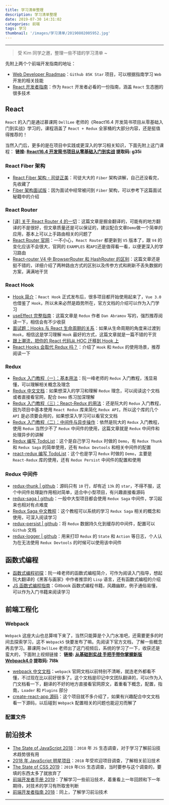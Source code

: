 ```yaml
---
title: 学习清单整理
description: 学习清单整理
date: 2019-07-30 14:31:02
categories: 前端
tags: 学习
thumbnail: '/images/学习清单/20190802005952.jpg'
---
```


---

> 受 Kim 同学之邀，整理一些不错的学习清单 ~

先附上两个个前端开发指南的地址：

- [Web Developer Roadmap](https://github.com/kamranahmedse/developer-roadmap)：`Github 85K Star` 项目，可以根据指南学习 `Web` 开发的相关技能
- [React 开发者指南](https://github.com/adam-golab/react-developer-roadmap/blob/master/README-CN.md)：作为 `React` 开发者必看的一份指南，涵盖 `React` 生态圈的很多技术

<!-- more -->

## React

`React` 的入门是通过慕课网 `DellLee` 老师的《React16.4 开发简书项目从零基础入门到实战》学习的，课程涵盖了 `React + Redux` 全家桶的大部分内容，还是挺值得推荐的！

当然入门后，更多的是在项目中实践或更深入的学习相关知识，下面先附上这门课程：
**链接: [React16.4 开发简书项目从零基础入门到实战](https://pan.baidu.com/s/12G7F28gn4ft6DuB_J6F3tw) 提取码: g35i**

### React Fiber 架构

- [React Fiber 架构 - 司徒正美](https://zhuanlan.zhihu.com/p/37095662)：司徒大大的 `Fiber` 架构讲解，自己还没看完，先收藏了
- [Fiber 架构面试版](https://juejin.im/post/5c92f499f265da612647b754#heading-3)：因为面试中经常被问到 `Fiber` 架构，可以参考下这篇面试秘籍中的介绍

### React Router

- [[译] 关于 React Router 4 的一切](https://juejin.im/post/5995a2506fb9a0249975a1a4)：这篇文章是掘金翻译的，可能有的地方翻译的不是很好，但文章质量还是可以保证的，建议配合文章`Demo`做一个简单的应用，基本上可以上手路由相关的问题了
- [React Router 官网](https://reacttraining.com/react-router/web/guides/quick-start)：一不小心，`React Router` 都更新到 `V5` 版本了，跟 `V4` 的变化应该不会很大，官网的 `EXAMPLES` 和`API`还是值得看一看，以便更深入的学习路由
- [React-router V4 中 BrowserRouter 和 HashRouter 的区别](http://zhangdajia.com/2018/11/30/React-router-v4%E4%B8%ADBrowserRouter%E5%92%8CHashRouter%E7%9A%84%E5%8C%BA%E5%88%AB/)：这篇文章还是挺不错的，详细介绍了两种路由方式的区别以及传参方式和刷新不丢失数据的方案，满满地干货

### React Hook

- [Hook 简介](https://zh-hans.reactjs.org/docs/hooks-intro.html)：`React Hook` 正式发布后，很多项目都开始使用起来了，`Vue 3.0` 也借鉴了 `Hook`，所以未来必然是趋势所在，官方文档的介绍可以作为入门学习
- [useEffect 完整指南](https://overreacted.io/zh-hans/a-complete-guide-to-useeffect/)：这篇文章是 `Redux` 作者 `Dan Abramov` 写的，强烈推荐阅读一下，相信会有不少收获
- [面试题：Hooks 与 React 生命周期的关系](https://juejin.im/post/5d3db4da518825016f644561)：如果从生命周期的角度来过渡到 `Hook`，相信这是学习理解 `Hook` 最好的方式，这篇文章就是一篇不错的干货
- [跟上潮流，把你的 React 代码从 HOC 迁移到 Hook 上](https://mp.weixin.qq.com/s/St3HMkxUY71rzP7OmQN2Mg)
- [React Hooks 会取代 Redux 吗？](https://mp.weixin.qq.com/s/iCNnloJggKx9itucLNecUw)：介绍了 `Hook` 和 `Redux` 的使用场景，推荐阅读一下

### Redux

- [Redux 入门教程（一）：基本用法](http://www.ruanyifeng.com/blog/2016/09/redux_tutorial_part_one_basic_usages.html)：阮一峰老师的 `Redux` 入门教程，浅显易懂，可以理解相关概念及理念
- [Redux 中文文档](https://www.redux.org.cn/)：如果想深入的学习和理解 `Redux` 理念，可以阅读这个文档或者直接看官网，配合 `Demo` 练习加深理解
- [Redux 入门教程（三）：React-Redux 的用法](http://www.ruanyifeng.com/blog/2016/09/redux_tutorial_part_three_react-redux.html)：还是阮大的 `Redux` 入门教程，因为项目中基本使用 `React Redux` 库来简化 `Redux API`，所以这个库的几个 `API` 是必须要会用的，如果想深入学习可以看官文文档
- [Redux 入门教程（二）：中间件与异步操作](http://www.ruanyifeng.com/blog/2016/09/redux_tutorial_part_two_async_operations.html)：依然是阮大的 `Redux` 入门教程，使用 `Redux` 当然少不了 `Redux` 中间件的使用，这篇文章就是 `Redux` 中间件和处理异步的讲解
- [Redux 编写 TodoList](https://codesandbox.io/s/z3v1qzkwo3?fontsize=14)：这个是自己学习 `Redux` 时做的 `Demo`，有 `Redux Thunk` 和 `Redux Saga` 的简单使用，还有 `Redux Devtools` 和相关中间件的配置
- [react-redux 编写 TodoList](https://codesandbox.io/s/1oyj7n10r7?fontsize=14)：这个也是学习 `Redux` 时做的 `Demo`，主要是 `React-Redux` 库的使用，还有 `Redux Persist` 中间件的配置和使用

### Redux 中间件

- [redux-thunk | github](https://github.com/reduxjs/redux-thunk)：源码只有 `10` 行，却有近 `13k` 的 `star`，不得不服，这个中间件处理副作用相对简单，适合中小型项目，有兴趣直接看源码
- [redux-saga | github](https://github.com/redux-saga/redux-saga)：一般中大型项目都会使用 `Redux Saga` 中间件，学习起来也相对有点难度
- [Redux Saga 中文教程](https://redux-saga-in-chinese.js.org/docs/introduction/BeginnerTutorial.html)：这个教程可以系统的学习 `Redux Saga` 相关的概念和使用，可深入阅读学习
- [redux-persist | github](https://github.com/rt2zz/redux-persist)：将 `Redux` 数据持久化到缓存的中间件，配置可以 `Github` 文档
- [redux-logger | github](https://github.com/LogRocket/redux-logger)：用来打印 `Redux` 的 `State` 和 `Action` 等日志，个人认为在无法使用 `Redux Devtools` 的时候可以使用该中间件

## 函数式编程

- [函数式编程初探](http://www.ruanyifeng.com/blog/2012/04/functional_programming.html)：阮一峰老师的函数式编程简介，可作为阅读入门指导，想起阮大翻译的《黑客与画家》中作者推崇的 `Lisp` 语言，还有函数式编程的介绍
- [JS 函数式编程指南](https://llh911001.gitbooks.io/mostly-adequate-guide-chinese/content/)：Gitbook 函数式编程书籍，风趣幽默，例子通俗易懂，可以作为入门书籍来阅读学习

## 前端工程化

### Webpack

`Webpack` 这座大山也总算啃下来了，当然只能算是个入门水准吧，还需要更多的时间去探索学习，这不 `Webpack5` 快要发布了嘛。先阅读下官方文档，了解一些概念再去学习。慕课网 `DellLee` 老师出了这门视频后，系统的学习了一下，收获还是蛮大的，下面附上视频链接：
**链接: [从基础到实战 手把手带你掌握新版 Webpack4.0](https://pan.baidu.com/s/1Wsbljoog3ddDTFuDTrRc5A) 提取码: 7l8k**

- [webpack 中文文档](https://webpack.docschina.org/)：`webpack` 官网文档以前特别不清晰，就连老外都看不懂，不过现在比以前好很多了。这个文档是印记中文团队翻译的，可以作为入门文档看一下，翻译的不好的地方直接看官网原文，着重看下概念，配置，指南，`Loader` 和 `Plugins` 部分
- [create-react-app 源码](https://github.com/facebook/create-react-app)：这个项目就不多介绍了，如果有兴趣配合中文文档看一下源码，以后碰到 `Webpack` 配置相关的问题也能迎刃而解了

### 配置文件



## 前沿技术

- [The State of JavaScript 2018](https://2018.stateofjs.com/cn/)：`2018` 年 `JS` 生态调查，对于学习了解前沿技术趋势很有用
- [2018 年 JavaScript 明星项目](https://risingstars.js.org/2018/zh/)：`2018` 年受欢迎项目调查，了解相关前沿技术
- [The State of CSS 2019](https://2019.stateofcss.com/)：`2019` 年`CSS` 生态调查，当时要参与这个调查的，要填的东西太多了就放弃了
- [前端开发者手册 2019](https://www.yuque.com/ysfe/ykx/fedhb)：了解学习一些前沿技术，着重看上一年回顾和下一年期待，对技术的学习有所取舍判断
- [前端开发者指南 2018](https://leviding.gitbooks.io/front-end-handbook-2018/)：同上，了解学习前沿技术

---
